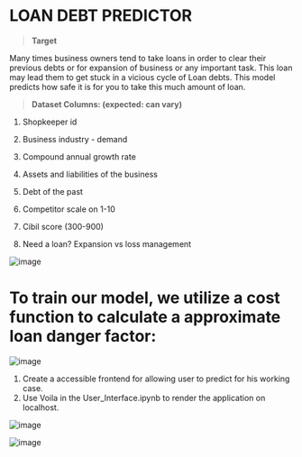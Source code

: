 

# LOAN DEBT PREDICTOR

    

> **Target**

Many times business owners tend to take loans in order to clear their previous debts or for expansion of business or any important task. This loan may lead them to get stuck in a vicious cycle of Loan debts. This model predicts how safe it is for you to take this much amount of loan.  

      

> **Dataset Columns: (expected: can vary)**

1.  Shopkeeper id
    
2.  Business industry - demand
    
3.  Compound annual growth rate
    
4.  Assets and liabilities of the business
    
5.  Debt of the past
    
6.  Competitor scale on 1-10
    
7.  Cibil score (300-900)
    
8.  Need a loan? Expansion vs loss management   


![image](https://user-images.githubusercontent.com/78641951/170853540-a5681ff8-8536-48f0-a756-5de8b6b80f0d.png)  

# To train our model, we utilize a cost function to calculate a approximate loan danger factor:
![image](https://user-images.githubusercontent.com/78641951/170853635-5ac501bf-49d2-4167-bfe4-0105ab7e79ad.png)


1.  Create a accessible frontend for allowing user to predict for his working case.
2.  Use Voila in the User_Interface.ipynb to render the application on localhost.

![image](https://user-images.githubusercontent.com/78641951/170853605-5c4fa79d-94f1-4a61-a4ab-7b28e232f6e7.png)  

![image](https://user-images.githubusercontent.com/78641951/170853612-119ca588-a57b-476d-988c-f9c0a6e9f995.png)

 
 
